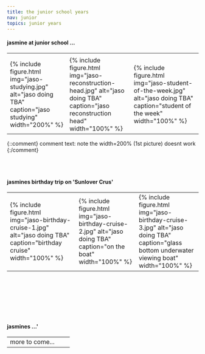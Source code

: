 ```yaml
---
title: the junior school years
nav: junior
topics: junior years
---
```


#### jasmine at junior school ...

<table>
  <tr>
    <td> </td>
    <td> </td>
    <td> </td>
  </tr>
  <tr>
    <td>{% include figure.html img="jaso-studying.jpg" alt="jaso doing TBA" caption="jaso studying" width="200%" %}</td>
    <td>{% include figure.html img="jaso-reconstruction-head.jpg" alt="jaso doing TBA" caption="jaso reconstruction head" width="100%" %}</td>
    <td>{% include figure.html img="jaso-student-of-the-week.jpg" alt="jaso doing TBA" caption="student of the week" width="100%" %}</td>
 </tr>
</table>

{::comment}
comment text: note the width=200% (1st picture) doesnt work
{:/comment}

<br/><br/>

#### jasmines birthday trip on 'Sunlover Crus'

<table>
  <tr>
    <td>{% include figure.html img="jaso-birthday-cruise-1.jpg" alt="jaso doing TBA" caption="birthday cruise" width="100%" %}</td>
    <td>{% include figure.html img="jaso-birthday-cruise-2.jpg" alt="jaso doing TBA" caption="on the boat" width="100%" %}</td>
    <td>{% include figure.html img="jaso-birthday-cruise-3.jpg" alt="jaso doing TBA" caption="glass bottom underwater viewing boat" width="100%" %}</td>
 </tr> 
</table>

<br/><br/> 
<br/><br/>
<br/><br/>

  
#### jasmines ...'

<table>
  <tr>
   <td>more to come...</td>
   <td></td>
   <td></td>
 </tr>
</table>
